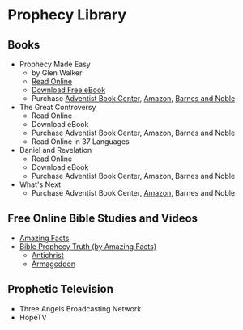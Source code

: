 # Prophecy Library

## Books

* Prophecy Made Easy
  * by Glen Walker
  * [Read Online](/ReadOnline.html)
  * [Download Free eBook](/pdf/ProphecyMadeEasy.pdf)
  * Purchase [Adventist Book Center](), [Amazon](http://www.amazon.com/Prophecy-Made-Easy-Glen-Walker/dp/0615113567), [Barnes and Noble]()
* The Great Controversy
  * Read Online
  * Download eBook
  * Purchase Adventist Book Center, Amazon, Barnes and Noble
  * Read Online in 37 Languages
* Daniel and Revelation
  * Read Online
  * Download eBook
  * Purchase Adventist Book Center, Amazon, Barnes and Noble
* What's Next
  * Purchase Adventist Book Center, [Amazon](http://www.amazon.com/Whats-Next-Visions-Revelation-Walker/dp/0578073544/), Barnes and Noble

## Free Online Bible Studies and Videos

* [Amazing Facts](http://example.com "Amazing Facts")
* [Bible Prophecy Truth (by Amazing Facts)](http://example.com "Bible Prophecy Truth (by Amazing Facts)")
  * [Antichrist](http://example.com "Antichrist")
  * [Armageddon](http://example.com "Armageddon")

## Prophetic Television ##
* Three Angels Broadcasting Network
* HopeTV

